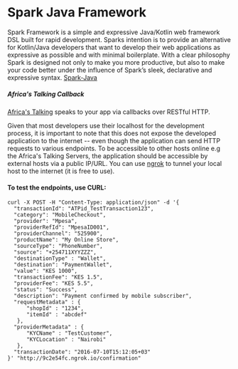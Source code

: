# Spark Java Framework
Spark Framework is a simple and expressive Java/Kotlin web framework DSL built for rapid development. Sparks intention is to provide an alternative for Kotlin/Java developers that want to develop their web applications as expressive as possible and with minimal boilerplate. With a clear philosophy Spark is designed not only to make you more productive, but also to make your code better under the influence of Spark’s sleek, declarative and expressive syntax. [Spark-Java](http://sparkjava.com/)

##### Africa's Talking Callback
[Africa's Talking](https://africastalking.com) speaks to your app via callbacks over RESTful HTTP.

Given that most developers use their localhost for the development process, it is important to note that this does not expose the developed application to the internet -- even though the application can send HTTP requests to various endpoints. To be accessible to other hosts online e.g the Africa's Talking Servers, the application should be accessible by external hosts via a public IP/URL. You can use [ngrok](https://www.ngrok.com) to tunnel your local host to the internet (it is free to use).

#### To test the endpoints, use CURL:
````
curl -X POST -H "Content-Type: application/json" -d '{
  "transactionId": "ATPid_TestTransaction123",
  "category": "MobileCheckout",
  "provider": "Mpesa",
  "providerRefId": "MpesaID001",
  "providerChannel": "525900",
  "productName": "My Online Store",
  "sourceType": "PhoneNumber",
  "source": "+254711XYYZZZ",
  "destinationType" : "Wallet",
  "destination": "PaymentWallet",
  "value": "KES 1000",
  "transactionFee": "KES 1.5",
  "providerFee": "KES 5.5",
  "status": "Success",
  "description": "Payment confirmed by mobile subscriber",
  "requestMetadata" : {
      "shopId" : "1234",
      "itemId" : "abcdef"
   },
  "providerMetadata" : {
      "KYCName" : "TestCustomer",
      "KYCLocation" : "Nairobi"
   },
  "transactionDate": "2016-07-10T15:12:05+03"
}' "http://9c2e54fc.ngrok.io/confirmation"
````


